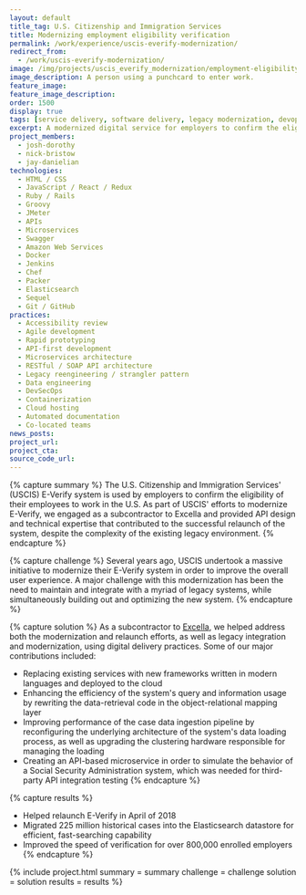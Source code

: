 ```yaml
---
layout: default
title_tag: U.S. Citizenship and Immigration Services
title: Modernizing employment eligibility verification
permalink: /work/experience/uscis-everify-modernization/
redirect_from:
  - /work/uscis-everify-modernization/
image: /img/projects/uscis_everify_modernization/employment-eligibility-verification.svg
image_description: A person using a punchcard to enter work.
feature_image:
feature_image_description:
order: 1500
display: true
tags: [service delivery, software delivery, legacy modernization, devops, cloud & platforms, data & analytics, apis, security & privacy, homeland security, citizenship & immigration, josh dorothy, nick bristow, jay danielian]
excerpt: A modernized digital service for employers to confirm the eligibility of their employees to work in the U.S.
project_members:
  - josh-dorothy
  - nick-bristow
  - jay-danielian
technologies:
  - HTML / CSS
  - JavaScript / React / Redux
  - Ruby / Rails
  - Groovy
  - JMeter
  - APIs
  - Microservices
  - Swagger
  - Amazon Web Services
  - Docker
  - Jenkins
  - Chef
  - Packer
  - Elasticsearch
  - Sequel
  - Git / GitHub
practices:
  - Accessibility review
  - Agile development
  - Rapid prototyping
  - API-first development
  - Microservices architecture
  - RESTful / SOAP API architecture
  - Legacy reengineering / strangler pattern
  - Data engineering
  - DevSecOps
  - Containerization
  - Cloud hosting
  - Automated documentation
  - Co-located teams
news_posts:
project_url:
project_cta:
source_code_url:
---
```


{% capture summary %}
The U.S. Citizenship and Immigration Services' (USCIS) E-Verify system is
used by employers to confirm the eligibility of their employees to work
in the U.S. As part of USCIS' efforts to modernize E-Verify, we engaged as a
subcontractor to Excella and provided API design and technical expertise
that contributed to the successful relaunch of the system, despite the
complexity of the existing legacy environment.
{% endcapture %}

{% capture challenge %}
Several years ago, USCIS undertook a massive initiative to modernize their
E-Verify system in order to improve the overall user experience. A major
challenge with this modernization has been the need to maintain and
integrate with a myriad of legacy systems, while simultaneously
building out and optimizing the new system.
{% endcapture %}

{% capture solution %}
As a subcontractor to [Excella](https://www.excella.com/), we helped address both
the modernization and relaunch efforts, as well as legacy integration and modernization,
using digital delivery practices. Some of our major contributions included:

- Replacing existing services with new frameworks written
in modern languages and deployed to the cloud
- Enhancing the efficiency of the system's query and information
usage by rewriting the data-retrieval code in the object-relational mapping layer
- Improving performance of the case data ingestion pipeline by
reconfiguring the underlying architecture of the system's data
loading process, as well as upgrading the clustering hardware
responsible for managing the loading
- Creating an API-based microservice in order to simulate the behavior
of a Social Security Administration system, which was needed for
third-party API integration testing
{% endcapture %}

{% capture results %}
- Helped relaunch E-Verify in April of 2018
- Migrated 225 million historical cases into the Elasticsearch
datastore for efficient, fast-searching capability
- Improved the speed of verification for over 800,000 enrolled employers
{% endcapture %}

{% include project.html
  summary = summary
  challenge = challenge
  solution = solution
  results = results
%}
